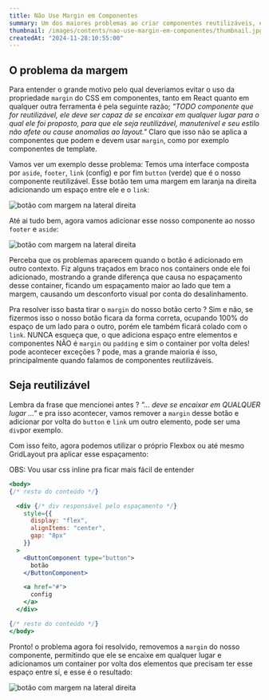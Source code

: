 ```yaml
---
title: Não Use Margin em Componentes
summary: Um dos maiores problemas ao criar componentes reutilizáveis, é cria-lo pensando apenas num único contexto de uso.
thumbnail: /images/contents/nao-use-margin-em-componentes/thumbnail.jpg
createdAt: "2024-11-28:10:55:00"
---
```


## O problema da margem

Para entender o grande motivo pelo qual deveriamos evitar o uso da propriedade `margin` do CSS em componentes, tanto em React quanto em qualquer outra ferramenta é pela seguinte razão; *"TODO componente que for reutilizável, ele deve ser capaz de se encaixar em qualquer lugar para o qual ele foi proposto, para que ele seja reutilizável, manutenível e seu estilo não afete ou cause anomalias ao layout."* Claro que isso não se aplica a componentes que podem e devem usar `margin`, como por exemplo componentes de template.

Vamos ver um exemplo desse problema: Temos uma interface composta por `aside`, `footer`, `link` (config) e por fim `button` (verde) que é o nosso componente reutilizável. Esse botão tem uma margem em laranja na direita adicionando um espaço entre ele e o `link`:

![botão com margem na lateral direita](/images/contents/nao-use-margin-em-componentes/example-01.png)

Até ai tudo bem, agora vamos adicionar esse nosso componente ao nosso `footer` e `aside`:

![botão com margem na lateral direita](/images/contents/nao-use-margin-em-componentes/example-02.png)

Perceba que os problemas aparecem quando o botão é adicionado em outro contexto. Fiz alguns traçados em braco nos containers onde ele foi adicionado, mostrando a grande diferença que causa no espaçamento desse container, ficando um espaçamento maior ao lado que tem a margem, causando um desconforto visual por conta do desalinhamento.

Pra resolver isso basta tirar o `margin` do nosso botão certo ? Sim e não, se fizermos isso o nosso botão ficara da forma correta, ocupando 100% do espaço de um lado para o outro, porém ele também ficará colado com o `link`. NUNCA esqueça que, o que adiciona espaço entre elementos e componentes NÃO é `margin` ou `padding` e sim o container por volta deles! pode acontecer exceções ? pode, mas a grande maioria é isso, principalmente quando falamos de componentes reutilizáveis.

## Seja reutilizável

Lembra da frase que mencionei antes ? *"... deve se encaixar em QUALQUER lugar ..."* e pra isso acontecer, vamos remover a `margin` desse botão e adicionar por volta do `button` e `link` um outro elemento, pode ser uma `div`por exemplo.

Com isso feito, agora podemos utilizar o próprio Flexbox ou até mesmo GridLayout pra aplicar esse espaçamento:

OBS: Vou usar css inline pra ficar mais fácil de entender
```jsx
<body>
{/* resto do conteúdo */}

  <div {/* div responsável pelo espaçamento */}
    style={{
      display: "flex",
      alignItems: "center",
      gap: "8px"
    }}
  >
    <ButtonComponent type="button">
      botão
    </ButtonComponent>

    <a href="#">
      config
    </a>
  </div>

{/* resto do conteúdo */}
</body>
```

Pronto! o problema agora foi resolvido, removemos a `margin` do nosso componente, permitindo que ele se encaixe em qualquer lugar e adicionamos um container por volta dos elementos que precisam ter esse espaço entre sí, e esse é o resultado:

![botão com margem na lateral direita](/images/contents/nao-use-margin-em-componentes/example-03.png)


